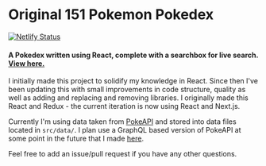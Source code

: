 # Original 151 Pokemon Pokedex

[![Netlify Status](https://api.netlify.com/api/v1/badges/eb121d73-8ece-430f-a846-f0131331120d/deploy-status)](https://app.netlify.com/sites/mokyoxpokedexreact/deploys)

#### A Pokedex written using React, complete with a searchbox for live search. [View here.](https://mokyoxpokedexreact.netlify.com/)

I initially made this project to solidify my knowledge in React. Since then I've been updating this with small improvements in code structure, quality as well as adding and replacing and removing libraries. I originally made this React and Redux - the current iteration is now using React and Next.js.

Currently I'm using data taken from [PokeAPI](https://pokeapi.co/) and stored into data files located in `src/data/`. I plan use a GraphQL based version of PokeAPI at some point in the future that I made [here](https://github.com/mokyox/apollo-graphql-pokeapi).

Feel free to add an issue/pull request if you have any other questions.
